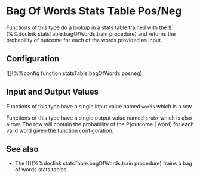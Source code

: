 # Bag Of Words Stats Table Pos/Neg

Functions of this type do a lookup in a stats table trained with the 
![](%%doclink statsTable.bagOfWords.train procedure) and returns 
the probability of outcome for each of the words provided as input.

## Configuration

![](%%config function statsTable.bagOfWords.posneg)

## Input and Output Values

Functions of this type have a single input value named `words` which is a row.

Functions of this type have a single output value named `probs` which is also a row. 
The row will contain the probability of the P(outcome | word) for each valid word 
given the function configuration.

## See also
* The ![](%%doclink statsTable.bagOfWords.train procedure) trains a bag of words stats tables.

